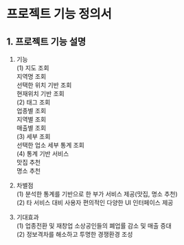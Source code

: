 # 프로젝트 기능 정의서

## 1. 프로젝트 기능 설명
1. 기능  
    (1) 지도 조회  
    지역명 조회  
    선택한 위치 기반 조회  
    현재위치 기반 조회  
    (2) 태그 조회  
    업종별 조회  
    지역별 조회  
    매출별 조회  
    (3) 세부 조회  
    선택한 업소 세부 통계 조회  
    (4) 통계 기반 서비스  
    맛집 추천  
    명소 추천  

2. 차별점  
    (1) 분석한 통계를 기반으로 한 부가 서비스 제공(맛집, 명소 추천)  
    (2) 타 서비스 대비 사용자 편의적인 다양한 UI 인터페이스 제공  

3. 기대효과  
    (1) 업종전환 및 재창업 소상공인들의 폐업률 감소 및 매출 증대  
    (2) 정보격차를 해소하고 투명한 경쟁환경 조성  
